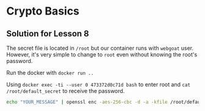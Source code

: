 # Crypto Basics

## Solution for Lesson 8

The secret file is located in `/root` but our container runs with `webgoat` user.
However, it's very simple to change to `root` even without knowing the root's password.

Run the docker with `docker run ..`

Using `docker exec -ti --user 0 473372d0c71d bash` to enter root and `cat /root/default_secret` to receive the password.

```bash
echo "YOUR_MESSAGE" | openssl enc -aes-256-cbc -d -a -kfile /root/default_secret
```
